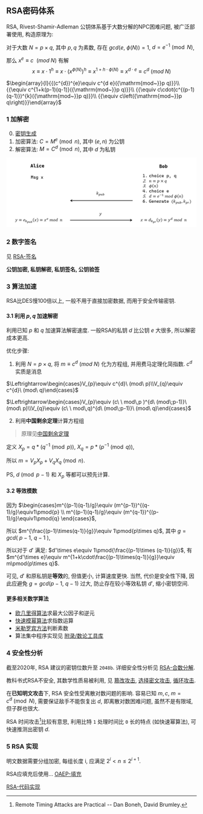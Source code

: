 ## RSA密码体系

RSA, Rivest-Shamir-Adleman 公钥体系基于大数分解的NPC困难问题, 被广泛部署使用, 构造原理为:

对于大数 $N=p\times q$, 其中 $p,q$ 为素数, 存在 $gcd(e,\ \phi(N))=1$, $d=e^{-1}\pmod{N}$,   

那么 $x^{e}\equiv c\ \   (mod\; N)$ 有解 $$x\equiv x\cdot 1^{h}\equiv x\cdot (x^{\phi(N)})^{h}\equiv x^{1+h\cdot \phi(N)}\equiv x^{d\cdot e}\equiv c^{d}\ (mod\; N)$$


$\begin{array}{l}{{(c^{d})^{e}\equiv c^{d e}({\mathrm{mod~}}p q)}}\\ {{\equiv c^{1+k(p-1)(q-1)}({\mathrm{mod~}}p q)}}\\ {{\equiv c\cdot(c^{(p-1)(q-1)})^{k}({\mathrm{mod~}}p q)}}\\ {{\equiv c\left({\mathrm{mod~}}p q\right)}}\end{array}$

### 1 加解密

0. [密钥生成](RSA-密钥生成.md)
1. 加密算法: $C=M^{e}\pmod n$, 其中 $(e,n)$ 为公钥
2. 解密算法: $M=C^{d}\pmod n$, 其中 $d$ 为私钥

![|500](../../../attach/Pasted%20image%2020230420135629.png)

### 2 数字签名

见 [RSA-签名](RSA-签名.md)

**公钥加密, 私钥解密, 私钥签名, 公钥验签**

### 3 算法加速

RSA比DES慢100倍以上, 一般不用于直接加密数据, 而用于安全传输密钥.

#### 3.1 利用 $p,q$ 加速解密

利用已知 $p$ 和 $q$ 加速算法解密速度. 一般RSA的私钥 $d$ 比公钥 $e$ 大很多, 所以解密成本更高.  

优化步骤:

1. 利用 $N=p\times q$, 将 $m \equiv c^{d}\ (mod\ N)$ 化为方程组, 并用费马定理化简指数. $c^{d}$ 实质是消息

$\Leftrightarrow\begin{cases}V_{p}\equiv c^{d}\ (mod\ p)\\V_{q}\equiv c^{d}\ (mod\ q)\end{cases}$

$\Leftrightarrow\begin{cases}V_{p}\equiv (c\ \ mod\,p )^{d\ (mod\;p-1)}\ (mod\ p)\\V_{q}\equiv (c\ \ mod\,q)^{d\ (mod\;p-1)}\ (mod\ q)\end{cases}$

2. 利用**中国剩余定理**计算方程组
   
>  原理见[中国剩余定理](../../../数论/中国剩余定理.md)
   
定义 $X_{p}=q*(q^{-1}\pmod p)$, $X_{q}=p*(p^{-1}\pmod q)$,

所以 $m=V_{p}X_{p}+V_{q}X_{q}\pmod n$.

PS, $d\pmod{p-1}$ 和 $X_p$ 等都可以预先计算.

#### 3.2 等效模数

因为 $\begin{cases}m^{(p-1)(q-1)/g}\equiv (m^{p-1})^{(q-1)/g}\equiv1\pmod{p} \\ m^{(p-1)(q-1)/g}\equiv (m^{q-1})^{(p-1)/g}\equiv1\pmod{q} \end{cases}$, 

所以 $m^{\frac{(p-1)\times(q-1)}{g}}\equiv 1\pmod{p\times q}$, 其中 $g=gcd(\ p-1,\ q-1\ )$, 

所以对于 $d'$ 满足: $d'\times e\equiv 1\pmod{\frac{(p-1)\times (q-1)}{g}}$, 有 $m^{d'\times e}\equiv m^{1+k\cdot\frac{(p-1)\times(q-1)}{g}}\equiv m\pmod{p\times q}$.

可见, $d'$ 和原私钥是**等效**的, 但值更小, 计算速度更快. 当然, 代价是安全性下降, 因此应避免 $g=gcd(p-1,\ q-1)$ 过大, 防止存在较小等效私钥 $d'$, 缩小密钥空间.

#### 更多相关数学算法

- [欧几里得算法](../../../数论/欧几里得算法.md)求最大公因子和逆元
- [快速模幂算法](../../../数论/快速模幂算法.md)求指数运算
- [米勒罗宾方法](../../../数论/素性检测-米勒罗宾方法.md)判断素数
- 算法集中程序实现见 [附录/数论工具库](../../附录/程序及数据/数论工具库.md)

### 4 安全性分析

截至2020年, RSA 建议的密钥位数升至 `2048b`. 详细安全性分析见 [RSA-合数分解](RSA-攻击/RSA-合数分解.md).  

教科书式RSA不安全, 其数学性质易被利用, 见 [篡改攻击](RSA-攻击/RSA-篡改攻击.md), [选择密文攻击](RSA-攻击/RSA-选择密文攻击.md), [循环攻击](RSA-攻击/RSA-循环攻击.md).

在**已知明文攻击**下, RSA 安全性受离散对数问题的影响. 容易已知 $m,c$, $m=c^{d}\pmod{N}$, 需要保证敌手不能恢复出 $d$, 即离散对数困难问题, 虽然不是有限域, 但子群也很大.

RSA 时间攻击[^1]比较有意思, 利用比特 `1` 处理时间比 `0` 长的特点 (如快速幂算法), 可快速推测出密钥 $d$. 

[^1]: Remote Timing Attacks are Practical -- Dan Boneh, David Brumley.

### 5 RSA 实现

明文数据需要分组加密, 每组长度 i, 应满足 $2^{i}<n\leq 2^{i+1}$. 

RSA应填充后使用... [OAEP-填充](OAEP-填充.md)

[RSA-代码实现](../../附录/程序及数据/RSA-代码实现.md)
